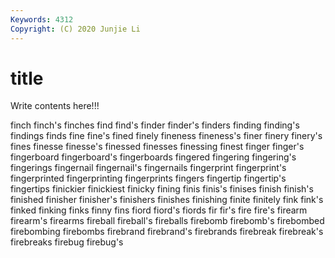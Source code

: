 ```yaml
---
Keywords: 4312
Copyright: (C) 2020 Junjie Li
---
```


# title

Write contents here!!!

finch
finch's 
finches 
find 
find's 
finder 
finder's 
finders 
finding 
finding's 
findings
finds 
fine 
fine's 
fined 
finely 
fineness 
fineness's 
finer 
finery 
finery's
fines 
finesse 
finesse's 
finessed 
finesses 
finessing 
finest 
finger 
finger's 
fingerboard
fingerboard's 
fingerboards 
fingered 
fingering 
fingering's 
fingerings 
fingernail 
fingernail's 
fingernails 
fingerprint
fingerprint's 
fingerprinted 
fingerprinting 
fingerprints 
fingers 
fingertip 
fingertip's 
fingertips 
finickier 
finickiest
finicky 
fining 
finis 
finis's 
finises 
finish 
finish's 
finished 
finisher 
finisher's
finishers 
finishes 
finishing 
finite 
finitely 
fink 
fink's 
finked 
finking 
finks
finny 
fins 
fiord 
fiord's 
fiords 
fir 
fir's 
fire 
fire's 
firearm
firearm's 
firearms 
fireball 
fireball's 
fireballs 
firebomb 
firebomb's 
firebombed 
firebombing 
firebombs
firebrand 
firebrand's 
firebrands 
firebreak 
firebreak's 
firebreaks 
firebug 
firebug's 
